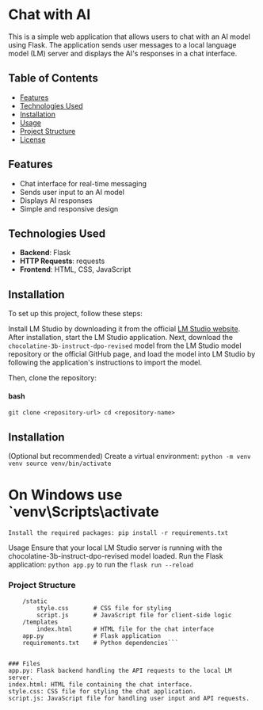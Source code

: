 # Chat with AI

This is a simple web application that allows users to chat with an AI model using Flask. The application sends user messages to a local language model (LM) server and displays the AI's responses in a chat interface.

## Table of Contents

- [Features](#features)
- [Technologies Used](#technologies-used)
- [Installation](#installation)
- [Usage](#usage)
- [Project Structure](#project-structure)
- [License](#license)

## Features

- Chat interface for real-time messaging
- Sends user input to an AI model
- Displays AI responses
- Simple and responsive design

## Technologies Used

- **Backend**: Flask
- **HTTP Requests**: requests
- **Frontend**: HTML, CSS, JavaScript

## Installation

To set up this project, follow these steps: 

Install LM Studio by downloading it from the official [LM Studio website](https://lmstudio.com). After installation, start the LM Studio application. Next, download the `chocolatine-3b-instruct-dpo-revised` model from the LM Studio model repository or the official GitHub page, and load the model into LM Studio by following the application's instructions to import the model. 

Then, clone the repository:

#### bash
`git clone <repository-url>
cd <repository-name>`



## Installation 
(Optional but recommended) Create a virtual environment:
`python -m venv venv
source venv/bin/activate`
 # On Windows use `venv\Scripts\activate



 `Install the required packages:
 pip install -r requirements.txt`

Usage
Ensure that your local LM Studio server is running with the chocolatine-3b-instruct-dpo-revised model loaded. Run the Flask application:
`python app.py` to run the `flask run --reload`


### Project Structure

```/your_project_folder
    /static
        style.css       # CSS file for styling
        script.js       # JavaScript file for client-side logic
    /templates
        index.html      # HTML file for the chat interface
    app.py              # Flask application
    requirements.txt    # Python dependencies```


### Files
app.py: Flask backend handling the API requests to the local LM server.
index.html: HTML file containing the chat interface.
style.css: CSS file for styling the chat application.
script.js: JavaScript file for handling user input and API requests.
